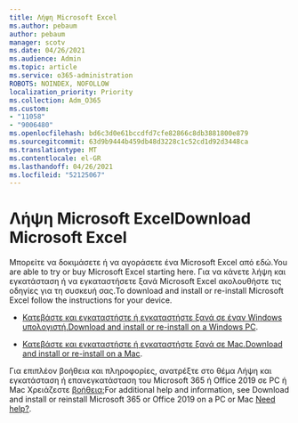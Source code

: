 ```yaml
---
title: Λήψη Microsoft Excel
ms.author: pebaum
author: pebaum
manager: scotv
ms.date: 04/26/2021
ms.audience: Admin
ms.topic: article
ms.service: o365-administration
ROBOTS: NOINDEX, NOFOLLOW
localization_priority: Priority
ms.collection: Adm_O365
ms.custom:
- "11058"
- "9006480"
ms.openlocfilehash: bd6c3d0e61bccdfd7cfe82866c8db3881800e879
ms.sourcegitcommit: 63d9b9444b459db48d3228c1c52cd1d92d3448ca
ms.translationtype: MT
ms.contentlocale: el-GR
ms.lasthandoff: 04/26/2021
ms.locfileid: "52125067"
---
```

# <a name="download-microsoft-excel"></a><span data-ttu-id="70230-102">Λήψη Microsoft Excel</span><span class="sxs-lookup"><span data-stu-id="70230-102">Download Microsoft Excel</span></span>

<span data-ttu-id="70230-103">Μπορείτε να δοκιμάσετε ή να αγοράσετε ένα Microsoft Excel από εδώ.</span><span class="sxs-lookup"><span data-stu-id="70230-103">You are able to try or buy Microsoft Excel starting here.</span></span> <span data-ttu-id="70230-104">Για να κάνετε λήψη και εγκατάσταση ή να εγκαταστήσετε ξανά Microsoft Excel ακολουθήστε τις οδηγίες για τη συσκευή σας.</span><span class="sxs-lookup"><span data-stu-id="70230-104">To download and install or re-install Microsoft Excel follow the instructions for your device.</span></span> 

- <span data-ttu-id="70230-105">[Κατεβάστε και εγκαταστήστε ή εγκαταστήστε ξανά σε έναν Windows υπολογιστή.](https://support.microsoft.com/office/download-and-install-or-reinstall-microsoft-365-or-office-2019-on-a-pc-or-mac-4414eaaf-0478-48be-9c42-23adc4716658?ui=en-us&rs=en-us&ad=us#InstallSteps=Install_on_a_PC)</span><span class="sxs-lookup"><span data-stu-id="70230-105">[Download and install or re-install on a Windows PC](https://support.microsoft.com/office/download-and-install-or-reinstall-microsoft-365-or-office-2019-on-a-pc-or-mac-4414eaaf-0478-48be-9c42-23adc4716658?ui=en-us&rs=en-us&ad=us#InstallSteps=Install_on_a_PC).</span></span> 

- <span data-ttu-id="70230-106">[Κατεβάστε και εγκαταστήστε ή εγκαταστήστε ξανά σε Mac.](https://support.microsoft.com/office/download-and-install-or-reinstall-microsoft-365-or-office-2019-on-a-pc-or-mac-4414eaaf-0478-48be-9c42-23adc4716658?ui=en-us&rs=en-us&ad=us#InstallSteps=Install_on_a_Mac)</span><span class="sxs-lookup"><span data-stu-id="70230-106">[Download and install or re-install on a Mac](https://support.microsoft.com/office/download-and-install-or-reinstall-microsoft-365-or-office-2019-on-a-pc-or-mac-4414eaaf-0478-48be-9c42-23adc4716658?ui=en-us&rs=en-us&ad=us#InstallSteps=Install_on_a_Mac).</span></span> 

<span data-ttu-id="70230-107">Για επιπλέον βοήθεια και πληροφορίες, ανατρέξτε στο θέμα Λήψη και εγκατάσταση ή επανεγκατάσταση του Microsoft 365 ή Office 2019 σε PC ή Mac Χρειάζεστε [βοήθεια;](https://support.microsoft.com/office/download-and-install-or-reinstall-microsoft-365-or-office-2019-on-a-pc-or-mac-4414eaaf-0478-48be-9c42-23adc4716658?ui=en-us&rs=en-us&ad=us#InstallSteps=need_help)</span><span class="sxs-lookup"><span data-stu-id="70230-107">For additional help and information, see Download and install or reinstall Microsoft 365 or Office 2019 on a PC or Mac [Need help?](https://support.microsoft.com/office/download-and-install-or-reinstall-microsoft-365-or-office-2019-on-a-pc-or-mac-4414eaaf-0478-48be-9c42-23adc4716658?ui=en-us&rs=en-us&ad=us#InstallSteps=need_help).</span></span> 